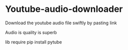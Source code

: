 # Youtube-audio-downloader



Download the youtube audio file swiftly by pasting link

Audio is quality is superb


lib require pip install pytube
